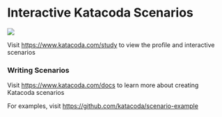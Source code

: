 # Interactive Katacoda Scenarios

[![](http://shields.katacoda.com/katacoda/study/count.svg)](https://www.katacoda.com/study "Get your profile on Katacoda.com")

Visit https://www.katacoda.com/study to view the profile and interactive scenarios

### Writing Scenarios
Visit https://www.katacoda.com/docs to learn more about creating Katacoda scenarios

For examples, visit https://github.com/katacoda/scenario-example
